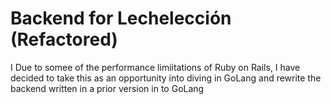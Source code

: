 # Backend for Lechelección (Refactored)
I Due to somee of the performance limiitations of Ruby on Rails, I have decided to take this as an opportunity into diving in GoLang and rewrite the backend written in a prior version in to GoLang

